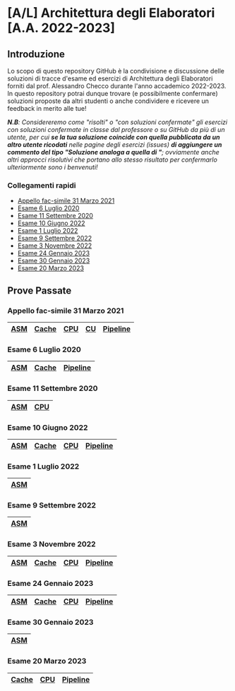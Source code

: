 # [A/L] Architettura degli Elaboratori [A.A. 2022-2023]
## Introduzione
Lo scopo di questo repository GitHub è la condivisione e discussione delle soluzioni di tracce d'esame ed esercizi di Architettura degli Elaboratori forniti dal prof. Alessandro Checco durante l'anno accademico  2022-2023. In questo repository potrai dunque trovare (e possibilmente confermare) soluzioni proposte da altri studenti o anche condividere e ricevere un feedback in merito alle tue!

_**N.B**: Considereremo come "risolti" o "con soluzioni confermate" gli esercizi con soluzioni confermate in classe dal professore o su GitHub da più di un utente, per cui **se la tua soluzione coincide con quella pubblicata da un altro utente ricodati** nelle pagine degli esercizi (issues) **di aggiungere un commento del tipo "Soluzione analoga a quella di <nome>"**; ovviamente anche altri approcci risolutivi che portano allo stesso risultato per confermarlo ulteriormente sono i benvenuti!_

### Collegamenti rapidi
  - [Appello fac-simile 31 Marzo 2021](#appello-fac-simile-31-marzo-2021)
  - [Esame 6 Luglio 2020](#esame-6-luglio-2020)
  - [Esame 11 Settembre 2020](#esame-11-settembre-2020)
  - [Esame 10 Giugno 2022](#esame-10-giugno-2022)
  - [Esame 1 Luglio 2022](#esame-1-luglio-2022)
  - [Esame 9 Settembre 2022](#esame-9-settembre-2022)
  - [Esame 3 Novembre 2022](#esame-3-novembre-2022)
  - [Esame 24 Gennaio 2023](#esame-24-gennaio-2023)
  - [Esame 30 Gennaio 2023](#esame-30-gennaio-2023)
  - [Esame 20 Marzo 2023](#esame-20-marzo-2023)

## Prove Passate  
  
  ### Appello fac-simile 31 Marzo 2021
|[ASM](../../issues/23)|[Cache](../../issues/24)|[CPU](../../issues/25)|[CU](../../issues/26)|[Pipeline](../../issues/27)|
|---|---|---|---|---|

  ### Esame 6 Luglio 2020
|[ASM](../../issues/1)|[Cache](../../issues/2)|[Pipeline](../../issues/3)|
|---|---|---|
  
  ### Esame 11 Settembre 2020
|[ASM](../../issues/4) |[CPU](../../issues/5)|
|---|---|
  
  ### Esame 10 Giugno 2022
|[ASM](../../issues/18)|[Cache](../../issues/6)|[CPU](../../issues/7)|[Pipeline](../../issues/8)|
|---|---|---|---|
  
  ### Esame 1 Luglio 2022
|[ASM](../../issues/19)|
|---|
  
  ### Esame 9 Settembre 2022
|[ASM](../../issues/28)|
|---|
  
  ### Esame 3 Novembre 2022
|[ASM](../../issues/22)|[Cache](../../issues/9)|[CPU](../../issues/10)|[Pipeline](../../issues/11)|
|---|---|---|---|
  
  ### Esame 24 Gennaio 2023
|[ASM](../../issues/20)|[Cache](../../issues/12)|[CPU](../../issues/13)|[Pipeline](../../issues/14)|
|---|---|---|---|
  
  ### Esame 30 Gennaio 2023
|[ASM](../../issues/21)|
|---|
  
  ### Esame 20 Marzo 2023
|[Cache](../../issues/15)|[CPU](../../issues/16)|[Pipeline](../../issues/17)|
|---|---|---|
